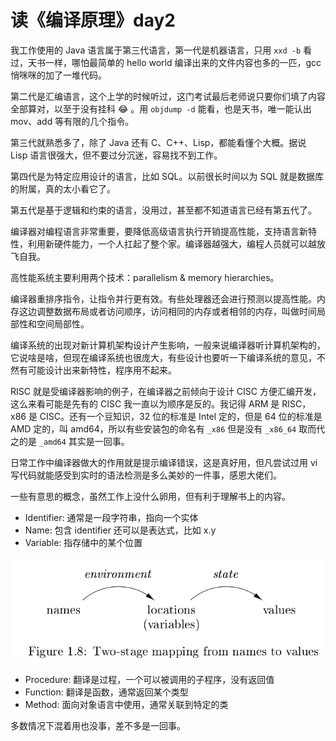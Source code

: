 # 读《编译原理》day2

我工作使用的 Java 语言属于第三代语言，第一代是机器语言，只用 `xxd -b` 看过，天书一样，哪怕最简单的 hello world 编译出来的文件内容也多的一匹，gcc 悄咪咪的加了一堆代码。

第二代是汇编语言，这个上学的时候听过，这门考试最后老师说只要你们填了内容全部算对，以至于没有挂科 :joy: 。用 `objdump -d` 能看，也是天书，唯一能认出 mov、add 等有限的几个指令。

第三代就熟悉多了，除了 Java 还有 C、C++、Lisp，都能看懂个大概。据说 Lisp 语言很强大，但不要过分沉迷，容易找不到工作。

第四代是为特定应用设计的语言，比如 SQL。以前很长时间以为 SQL 就是数据库的附属，真的太小看它了。

第五代是基于逻辑和约束的语言，没用过，甚至都不知道语言已经有第五代了。

编译器对编程语言非常重要，要降低高级语言执行开销提高性能，支持语言新特性，利用新硬件能力，一个人扛起了整个家。编译器越强大，编程人员就可以越放飞自我。

高性能系统主要利用两个技术：parallelism & memory hierarchies。

编译器重排序指令，让指令并行更有效。有些处理器还会进行预测以提高性能。内存这边调整数据布局或者访问顺序，访问相同的内存或者相邻的内存，叫做时间局部性和空间局部性。

编译系统的出现对新计算机架构设计产生影响，一般来说编译器听计算机架构的，它说啥是啥，但现在编译系统也很庞大，有些设计也要听一下编译系统的意见，不然有可能设计出来新特性，程序用不起来。

RISC 就是受编译器影响的例子，在编译器之前倾向于设计 CISC 方便汇编开发，这么来看可能是先有的 CISC 我一直以为顺序是反的。我记得 ARM 是 RISC，x86 是 CISC。还有一个豆知识，32 位的标准是 Intel 定的，但是 64 位的标准是 AMD 定的，叫 amd64，所以有些安装包的命名有 `_x86` 但是没有 `_x86_64` 取而代之的是 `_amd64` 其实是一回事。

日常工作中编译器做大的作用就是提示编译错误，这是真好用，但凡尝试过用 vi 写代码就能感受到实时的语法检测是多么美妙的一件事，感恩大佬们。


一些有意思的概念，虽然工作上没什么卵用，但有利于理解书上的内容。

+ Identifier: 通常是一段字符串，指向一个实体
+ Name: 包含 identifier 还可以是表达式，比如 x.y
+ Variable: 指存储中的某个位置

![](3-environment-state-1.png)

+ Procedure: 翻译是过程，一个可以被调用的子程序，没有返回值
+ Function: 翻译是函数，通常返回某个类型
+ Method: 面向对象语言中使用，通常关联到特定的类

多数情况下混着用也没事，差不多是一回事。


